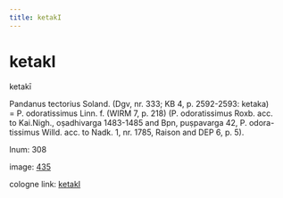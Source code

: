 ```yaml
---
title: ketakI
---
```


# ketakI

ketakī  <div n="P" />Pandanus tectorius Soland. (Dgv, nr. 333; KB 4, p. 2592-2593: ketaka) <div n="lb" />= P. odoratissimus Linn. f. (WIRM 7, p. 218) (P. odoratissimus Roxb. acc. <div n="lb" />to Kai.Nigh., oṣadhivarga 1483-1485 and Bpn, puṣpavarga 42, P. odora- <div n="lb" />tissimus Willd. acc. to Nadk. 1, nr. 1785, Raison and DEP 6, p. 5).

lnum: 308

image: [435](https://www.sanskrit-lexicon.uni-koeln.de/scans/csl-apidev/servepdf.php?dict=snp&page=435)

cologne link: [ketakI](https://sanskrit-lexicon.uni-koeln.de/scans/csl-apidev/getword.php?dict=snp&key=ketakI)

